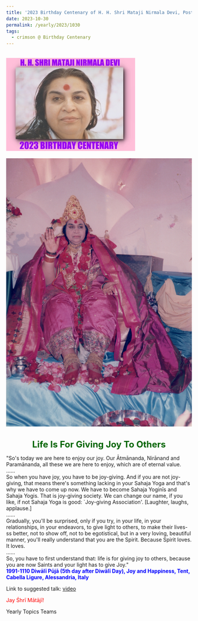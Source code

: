 ```yaml
---
title: '2023 Birthday Centenary of H. H. Shri Mataji Nirmala Devi, Post 31'
date: 2023-10-30
permalink: /yearly/2023/1030
tags:
  - crimson @ Birthday Centenary
---
```


<br>
<div style="text-align: left"><img src="/images/100Years.jpg" width="350" /></div><br>

<div style="text-align: center"><img src="/images/image1273_Yogi_Mahajan_Collection.jpg" /></div>

<br>
<p style="color:DarkGreen; text-align:center">
<font size="+2"><b>Life Is For Giving Joy To Others</b><br></font>
</p>

<p>
"So's today we are here to enjoy our joy. Our Ātmānanda, Nirānand and Paramānanda, all these we are here to enjoy, which are of eternal value.<br>
......<br>
So when you have joy, you have to be joy-giving. And if you are not joy-giving, that means there's something lacking in your Sahaja Yoga and that's why we have to come up now. We have to become Sahaja Yoginīs and Sahaja Yogis. That is joy-giving society. We can change our name, if you like, if not Sahaja Yoga is good: `Joy-giving Association'. [Laughter, laughs, applause.] <br>
......<br>
Gradually, you'll be surprised, only if you try, in your life, in your relationships, in your endeavors, to give light to others, to make their lives-ss better, not to show off, not to be egotistical, but in a very loving, beautiful manner, you'll really understand that you are the Spirit. Because Spirit loves. It loves. <br>
......<br>
So, you have to first understand that: life is for giving joy to others, because you are now Saints and your light has to give Joy."<br>
<font color="blue"><b>1991-1110 Diwālī Pūjā (5th day after Diwālī Day), Joy and Happiness, Tent, Cabella Ligure, Alessandria, Italy</b></font><br>
</p>

Link to suggested talk: <a href="https://vimeo.com/53370260"> video</a><br>

<p style="color:red;">Jay Śhrī Mātājī!<br></p>

<p>Yearly Topics Teams</p>